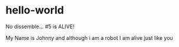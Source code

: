 # hello-world
No dissemble... #5 is ALIVE! 

My Name is Johnny and although i am a robot I am alive just like you
